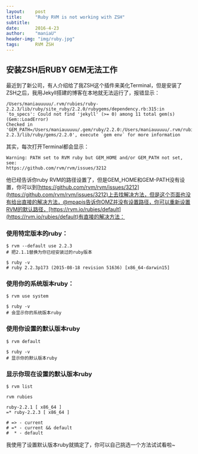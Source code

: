 ```yaml
---
layout:    post
title:     "Ruby RVM is not working with ZSH"
subtitle:  
date:      2016-4-23
author:    "maniaU"
header-img: "img/ruby.jpg"
tags:      RVM ZSH 
---
```


##  安装ZSH后RUBY GEM无法工作

最近到了新公司，有人介绍给了我ZSH这个插件来美化Terminal，但是安装了ZSH之后，我用Jekyll搭建的博客在本地就无法运行了，报错显示：

	/Users/maniauuuuu/.rvm/rubies/ruby-2.2.3/lib/ruby/site_ruby/2.2.0/rubygems/dependency.rb:315:in `to_specs': Could not find 'jekyll' (>= 0) among 11 total gem(s) (Gem::LoadError)
	Checked in 'GEM_PATH=/Users/maniauuuuu/.gem/ruby/2.2.0:/Users/maniauuuuu/.rvm/rubies/ruby-2.2.3/lib/ruby/gems/2.2.0', execute `gem env` for more information

其实，每次打开Terminal都会显示：

	Warning: PATH set to RVM ruby but GEM_HOME and/or GEM_PATH not set, see:
    https://github.com/rvm/rvm/issues/3212

他已经告诉你ruby RVM的路径设置了，但是GEM_HOME和GEM-PATH没有设置，你可以到[https://github.com/rvm/rvm/issues/3212](https://github.com/rvm/rvm/issues/3212)上去找解决方法，但是这个页面也没有给出直接的解决方法，@mpapis告诉你OMZ并没有设置路径，你可以重新设置RVM的默认路径，[https://rvm.io/rubies/default](https://rvm.io/rubies/default)有直接的解决方法：

### 使用特定版本的ruby：

	$ rvm --default use 2.2.3
	# 把2.1.1替换为你已经安装过的ruby版本
	
	$ ruby -v
	# ruby 2.2.3p173 (2015-08-18 revision 51636) [x86_64-darwin15]

### 使用你的系统版本ruby：

	$ rvm use system

	$ ruby -v
	# 会显示你的系统版本ruby

### 使用你设置的默认版本ruby

	$ rvm default

	$ ruby -v
	# 显示你的默认版本ruby

### 显示你现在设置的默认版本ruby

	$ rvm list
	
	rvm rubies

	ruby-2.2.1 [ x86_64 ]
	=* ruby-2.2.3 [ x86_64 ]

	# => - current
	# =* - current && default
	#  * - default

我使用了设置默认版本ruby就搞定了，你可以自己挑选一个方法试试看啦~

